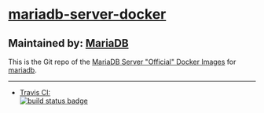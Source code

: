 # [mariadb-server-docker](https://github.com/mariadb-corporation/mariadb-server-docker)

## Maintained by: [MariaDB](https://mariadb.com/)

This is the Git repo of the [MariaDB Server "Official" Docker Images](https://github.com/mariadb-corporation/mariadb-server-docker) for [mariadb](https://hub.docker.com/r/mariadb). 

---

-	[Travis CI:  
	![build status badge](https://img.shields.io/travis/mariadb-corporation/mariadb-server-docker/master.svg)](https://travis-ci.org/mariadb-corporation/mariadb-server-docker/branches)
